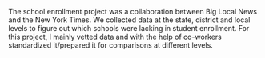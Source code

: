 The school enrollment project was a collaboration between Big Local News and the New York Times. We collected data at the state, district and local levels to figure out which schools were lacking in student enrollment. For this project, I mainly vetted data and with the help of co-workers standardized it/prepared it for comparisons at different levels. 